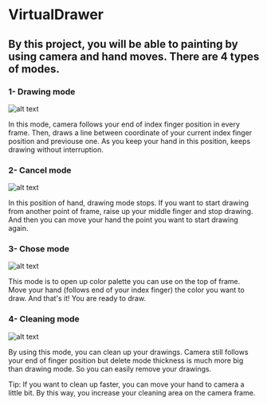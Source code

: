 # VirtualDrawer

## By this project, you will be able to painting by using camera and hand moves. There are 4 types of modes.

### 1- Drawing mode 

![alt text](https://github.com/furkanozerdem/VirtualDrawer/blob/main/hands/drawing.PNG)

In this mode, camera follows your end of index finger position in every frame. Then, draws a line between coordinate of your current index finger position and previouse one.
As you keep your hand in this position, keeps drawing without interruption.


### 2- Cancel mode


![alt text](https://github.com/furkanozerdem/VirtualDrawer/blob/main/hands/cancel.PNG)

In this position of hand, drawing mode stops. If you want to start drawing from another point of frame, raise up your middle finger and stop drawing.
And then you can move your hand the point you want to start drawing again.



### 3- Chose mode

![alt text](https://github.com/furkanozerdem/VirtualDrawer/blob/main/hands/choose.png)

This mode is to open up color palette you can use on the top of frame. Move your hand (follows end of your index finger) the color you want to draw. And that's it! You are ready to draw. 


### 4- Cleaning mode

![alt text](https://github.com/furkanozerdem/VirtualDrawer/blob/main/hands/cleaning.PNG)

By using this mode, you can clean up your drawings. Camera still follows your end of finger position but delete mode thickness is much more big than drawing mode.
So you can easily remove your drawings.

Tip: If you want to clean up faster, you can move your hand to camera a little bit. By this way, you increase your cleaning area on the camera frame.

